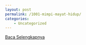 ```yaml
---
layout: post
permalink: /1001-mimpi-mayat-hidup/
categories:
    - Uncategorized
---
```


[Baca Selengkapnya](/03)